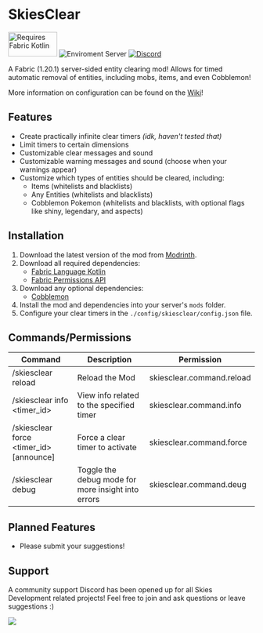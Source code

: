 # SkiesClear
<img width="100" height="50" src="https://i.imgur.com/c1DH9VL.png" alt="Requires Fabric Kotlin"/> <img src="https://img.shields.io/badge/Enviroment-Server-purple" alt="Enviroment Server"> <a href="https://discord.gg/invite/cgBww275Fg" rel="noopener nofollow ugc"><img src="https://img.shields.io/discord/1158447623989116980?color=blue&amp;logo=discord&amp;label=Discord" alt="Discord"></a>

A Fabric (1.20.1) server-sided entity clearing mod! Allows for timed automatic removal of entities, including mobs, items, and even Cobblemon!

More information on configuration can be found on the [Wiki](https://github.com/PokeSkies/SkiesClear/wiki)!

## Features
- Create practically infinite clear timers *(idk, haven't tested that)*
- Limit timers to certain dimensions
- Customizable clear messages and sound
- Customizable warning messages and sound (choose when your warnings appear)
- Customize which types of entities should be cleared, including:
  - Items (whitelists and blacklists)
  - Any Entities (whitelists and blacklists)
  - Cobblemon Pokemon (whitelists and blacklists, with optional flags like shiny, legendary, and aspects)

## Installation
1. Download the latest version of the mod from [Modrinth](https://modrinth.com/mod/skiesclear).
2. Download all required dependencies:
   - [Fabric Language Kotlin](https://modrinth.com/mod/fabric-language-kotlin) 
   - [Fabric Permissions API](https://github.com/PokeSkies/fabric-permissions-api)
3. Download any optional dependencies:
   - [Cobblemon](https://modrinth.com/mod/cobblemon)
4. Install the mod and dependencies into your server's `mods` folder.
5. Configure your clear timers in the `./config/skiesclear/config.json` file.

## Commands/Permissions
| Command                                 | Description                                        | Permission                |
|-----------------------------------------|----------------------------------------------------|---------------------------|
| /skiesclear reload                      | Reload the Mod                                     | skiesclear.command.reload |
| /skiesclear info <timer_id>             | View info related to the specified timer           | skiesclear.command.info   |
| /skiesclear force <timer_id> [announce] | Force a clear timer to activate                    | skiesclear.command.force  |
| /skiesclear debug                       | Toggle the debug mode for more insight into errors | skiesclear.command.deug   |

## Planned Features
- Please submit your suggestions!

## Support
A community support Discord has been opened up for all Skies Development related projects! Feel free to join and ask questions or leave suggestions :)

<a class="discord-widget" href="https://discord.gg/cgBww275Fg" title="Join us on Discord"><img src="https://discordapp.com/api/guilds/1158447623989116980/embed.png?style=banner2"></a>
